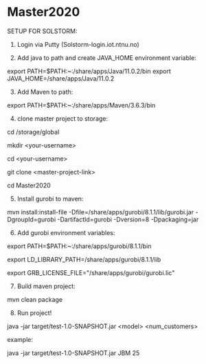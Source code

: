 # Master2020

SETUP FOR SOLSTORM:

1. Login via Putty (Solstorm-login.iot.ntnu.no)

2. Add java to path and create JAVA_HOME environment variable:

export PATH=$PATH:~:/share/apps/Java/11.0.2/bin export JAVA_HOME=/share/apps/Java/11.0.2

3. Add Maven to path:

export PATH=$PATH:~:/share/apps/Maven/3.6.3/bin

4. clone master project to storage:

cd /storage/global

mkdir \<your-username\>

cd \<your-username\>

git clone \<master-project-link\>

cd Master2020

5. Install gurobi to maven:

mvn install:install-file -Dfile=/share/apps/gurobi/8.1.1/lib/gurobi.jar -DgroupId=gurobi -DartifactId=gurobi -Dversion=8 -Dpackaging=jar

6. Add gurobi environment variables:

export PATH=$PATH:~:/share/apps/gurobi/8.1.1/bin

export LD_LIBRARY_PATH=/share/apps/gurobi/8.1.1/lib

export GRB_LICENSE_FILE="/share/apps/gurobi/gurobi.lic"

7. Build maven project:

mvn clean package

8. Run project!

java -jar target/test-1.0-SNAPSHOT.jar \<model\> \<num_customers\>

example:

java -jar target/test-1.0-SNAPSHOT.jar JBM 25
